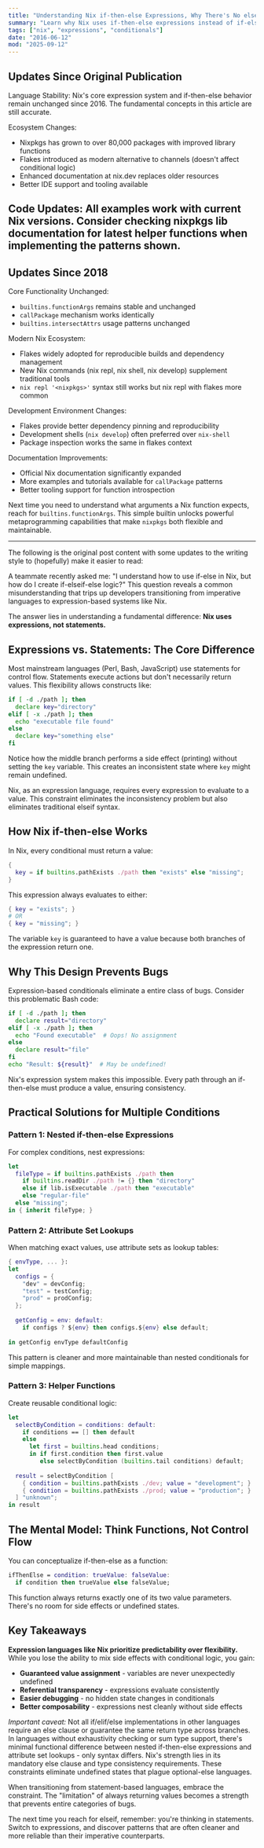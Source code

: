 ```yaml
---
title: "Understanding Nix if-then-else Expressions, Why There's No elseif and How to Work Around It"
summary: "Learn why Nix uses if-then-else expressions instead of if-elseif-else statements, and discover practical patterns for handling multiple conditions in expression-based languages."
tags: ["nix", "expressions", "conditionals"]
date: "2016-06-12"
mod: "2025-09-12"
---
```


## Updates Since Original Publication

Language Stability: Nix's core expression system and if-then-else behavior remain unchanged since 2016. The fundamental concepts in this article are still accurate.

Ecosystem Changes:
- Nixpkgs has grown to over 80,000 packages with improved library functions
- Flakes introduced as modern alternative to channels (doesn't affect conditional logic)
- Enhanced documentation at nix.dev replaces older resources
- Better IDE support and tooling available

Code Updates: All examples work with current Nix versions. Consider checking nixpkgs lib documentation for latest helper functions when implementing the patterns shown.
---

## Updates Since 2018

Core Functionality Unchanged:
- `builtins.functionArgs` remains stable and unchanged
- `callPackage` mechanism works identically
- `builtins.intersectAttrs` usage patterns unchanged

Modern Nix Ecosystem:
- Flakes widely adopted for reproducible builds and dependency management
- New Nix commands (nix repl, nix shell, nix develop) supplement traditional tools
- `nix repl '<nixpkgs>'` syntax still works but nix repl with flakes more common

Development Environment Changes:
- Flakes provide better dependency pinning and reproducibility
- Development shells (`nix develop`) often preferred over `nix-shell`
- Package inspection works the same in flakes context

Documentation Improvements:
- Official Nix documentation significantly expanded
- More examples and tutorials available for `callPackage` patterns
- Better tooling support for function introspection

Next time you need to understand what arguments a Nix function expects, reach for `builtins.functionArgs`. This simple builtin unlocks powerful metaprogramming capabilities that make `nixpkgs` both flexible and maintainable.

---

The following is the original post content with some updates to the writing style to (hopefully) make it easier to read:

A teammate recently asked me: "I understand how to use if-else in Nix, but how do I create if-elseif-else logic?" This question reveals a common misunderstanding that trips up developers transitioning from imperative languages to expression-based systems like Nix.

The answer lies in understanding a fundamental difference: **Nix uses expressions, not statements.**

## Expressions vs. Statements: The Core Difference

Most mainstream languages (Perl, Bash, JavaScript) use statements for control flow. Statements execute actions but don't necessarily return values. This flexibility allows constructs like:

```bash
if [ -d ./path ]; then
  declare key="directory"
elif [ -x ./path ]; then
  echo "executable file found"
else  
  declare key="something else"
fi
```

Notice how the middle branch performs a side effect (printing) without setting the `key` variable. This creates an inconsistent state where `key` might remain undefined.

Nix, as an expression language, requires every expression to evaluate to a value. This constraint eliminates the inconsistency problem but also eliminates traditional elseif syntax.

## How Nix if-then-else Works

In Nix, every conditional must return a value:

```nix
{
  key = if builtins.pathExists ./path then "exists" else "missing";
}
```

This expression always evaluates to either:
```nix
{ key = "exists"; }
# OR  
{ key = "missing"; }
```

The variable `key` is guaranteed to have a value because both branches of the expression return one.

## Why This Design Prevents Bugs

Expression-based conditionals eliminate a entire class of bugs. Consider this problematic Bash code:

```bash
if [ -d ./path ]; then
  declare result="directory"  
elif [ -x ./path ]; then
  echo "Found executable"  # Oops! No assignment
else
  declare result="file"
fi
echo "Result: ${result}"  # May be undefined!
```

Nix's expression system makes this impossible. Every path through an if-then-else must produce a value, ensuring consistency.

## Practical Solutions for Multiple Conditions

### Pattern 1: Nested if-then-else Expressions

For complex conditions, nest expressions:

```nix
let
  fileType = if builtins.pathExists ./path then
    if builtins.readDir ./path != {} then "directory"
    else if lib.isExecutable ./path then "executable"  
    else "regular-file"
  else "missing";
in { inherit fileType; }
```

### Pattern 2: Attribute Set Lookups

When matching exact values, use attribute sets as lookup tables:

```nix  
{ envType, ... }:
let
  configs = {
    "dev" = devConfig;
    "test" = testConfig; 
    "prod" = prodConfig;
  };
  
  getConfig = env: default:
    if configs ? ${env} then configs.${env} else default;
    
in getConfig envType defaultConfig
```

This pattern is cleaner and more maintainable than nested conditionals for simple mappings.

### Pattern 3: Helper Functions

Create reusable conditional logic:

```nix
let
  selectByCondition = conditions: default:
    if conditions == [] then default
    else 
      let first = builtins.head conditions;
      in if first.condition then first.value 
         else selectByCondition (builtins.tail conditions) default;
         
  result = selectByCondition [
    { condition = builtins.pathExists ./dev; value = "development"; }
    { condition = builtins.pathExists ./prod; value = "production"; }
  ] "unknown";
in result
```

## The Mental Model: Think Functions, Not Control Flow

You can conceptualize if-then-else as a function:

```nix
ifThenElse = condition: trueValue: falseValue:
  if condition then trueValue else falseValue;
```

This function always returns exactly one of its two value parameters. There's no room for side effects or undefined states.

## Key Takeaways

**Expression languages like Nix prioritize predictability over flexibility.** While you lose the ability to mix side effects with conditional logic, you gain:

- **Guaranteed value assignment** - variables are never unexpectedly undefined
- **Referential transparency** - expressions evaluate consistently  
- **Easier debugging** - no hidden state changes in conditionals
- **Better composability** - expressions nest cleanly without side effects

*Important caveat:* Not all if/elif/else implementations in other languages require an else clause or guarantee the same return type across branches. In languages without exhaustivity checking or sum type support, there's minimal functional difference between nested if-then-else expressions and attribute set lookups - only syntax differs.
Nix's strength lies in its mandatory else clause and type consistency requirements. These constraints eliminate undefined states that plague optional-else languages.

When transitioning from statement-based languages, embrace the constraint. The "limitation" of always returning values becomes a strength that prevents entire categories of bugs.

The next time you reach for elseif, remember: you're thinking in statements. Switch to expressions, and discover patterns that are often cleaner and more reliable than their imperative counterparts.
